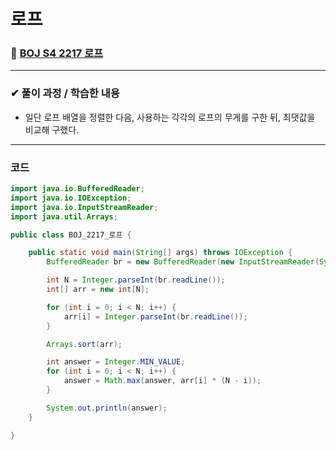 # **로프**
### 📌 [BOJ S4 2217 로프](https://www.acmicpc.net/problem/2217)
-------------
### **✔ 풀이 과정 / 학습한 내용**
- 일단 로프 배열을 정렬한 다음, 사용하는 각각의 로프의 무게를 구한 뒤, 최댓값을 비교해 구했다.
-------------
### **코드**
```java
import java.io.BufferedReader;
import java.io.IOException;
import java.io.InputStreamReader;
import java.util.Arrays;

public class BOJ_2217_로프 {

	public static void main(String[] args) throws IOException {
		BufferedReader br = new BufferedReader(new InputStreamReader(System.in));

		int N = Integer.parseInt(br.readLine());
		int[] arr = new int[N];

		for (int i = 0; i < N; i++) {
			arr[i] = Integer.parseInt(br.readLine());
		}

		Arrays.sort(arr);

		int answer = Integer.MIN_VALUE;
		for (int i = 0; i < N; i++) {
			answer = Math.max(answer, arr[i] * (N - i));
		}

        System.out.println(answer);
	}

}
```